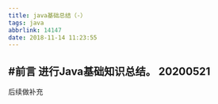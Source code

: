```yaml
---
title: java基础总结（-）
tags: java
abbrlink: 14147
date: 2018-11-14 11:23:55
---
```

#前言
进行Java基础知识总结。
20200521
---
后续做补充
